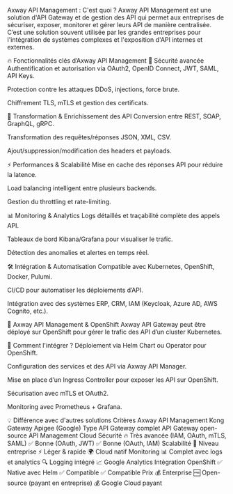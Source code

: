 Axway API Management : C'est quoi ?
Axway API Management est une solution d'API Gateway et de gestion des API qui permet aux entreprises de sécuriser, exposer, monitorer et gérer leurs API de manière centralisée. C’est une solution souvent utilisée par les grandes entreprises pour l'intégration de systèmes complexes et l'exposition d'API internes et externes.

🔥 Fonctionnalités clés d’Axway API Management
🔐 Sécurité avancée
Authentification et autorisation via OAuth2, OpenID Connect, JWT, SAML, API Keys.

Protection contre les attaques DDoS, injections, force brute.

Chiffrement TLS, mTLS et gestion des certificats.

🔄 Transformation & Enrichissement des API
Conversion entre REST, SOAP, GraphQL, gRPC.

Transformation des requêtes/réponses JSON, XML, CSV.

Ajout/suppression/modification des headers et payloads.

⚡ Performances & Scalabilité
Mise en cache des réponses API pour réduire la latence.

Load balancing intelligent entre plusieurs backends.

Gestion du throttling et rate-limiting.

📊 Monitoring & Analytics
Logs détaillés et traçabilité complète des appels API.

Tableaux de bord Kibana/Grafana pour visualiser le trafic.

Détection des anomalies et alertes en temps réel.

🛠️ Intégration & Automatisation
Compatible avec Kubernetes, OpenShift, Docker, Pulumi.

CI/CD pour automatiser les déploiements d’API.

Intégration avec des systèmes ERP, CRM, IAM (Keycloak, Azure AD, AWS Cognito, etc.).

🔗 Axway API Management & OpenShift
Axway API Gateway peut être déployé sur OpenShift pour gérer le trafic des API d’un cluster Kubernetes.

🔧 Comment l'intégrer ?
Déploiement via Helm Chart ou Operator pour OpenShift.

Configuration des services et des API via Axway API Manager.

Mise en place d’un Ingress Controller pour exposer les API sur OpenShift.

Sécurisation avec mTLS et OAuth2.

Monitoring avec Prometheus + Grafana.

💡 Différence avec d'autres solutions
Critères	Axway API Management	Kong Gateway	Apigee (Google)
Type	API Gateway complet	API Gateway open-source	API Management Cloud
Sécurité	🔥 Très avancée (IAM, OAuth, mTLS, SAML)	✅ Bonne (OAuth, JWT)	✅ Bonne (OAuth, IAM)
Scalabilité	🚀 Niveau entreprise	⚡ Léger & rapide	🌍 Cloud natif
Monitoring	📊 Complet avec logs et analytics	🔍 Logging intégré	📈 Google Analytics
Intégration OpenShift	✅ Native avec Helm	✅ Compatible	✅ Compatible
Prix	💰 Enterprise	🆓 Open-source (payant en entreprise)	💰 Google Cloud payant

